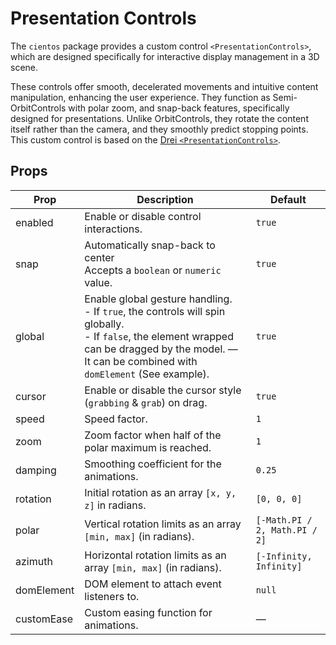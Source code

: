 # Presentation Controls

<DocsDemo>
  <PresentationControlsDemo />
</DocsDemo>

The `cientos` package provides a custom control `<PresentationControls>`, which are designed specifically for interactive display management in a 3D scene.

These controls offer smooth, decelerated movements and intuitive content manipulation, enhancing the user experience. They function as Semi-OrbitControls with polar zoom, and snap-back features, specifically designed for presentations. Unlike OrbitControls, they rotate the content itself rather than the camera, and they smoothly predict stopping points. This custom control is based on the [Drei `<PresentationControls>`](https://drei.docs.pmnd.rs/controls/presentation-controls).

## Props

| Prop       | Description                                                                             | Default                      |
| ---------- | --------------------------------------------------------------------------------------- | ---------------------------- |
| enabled    | Enable or disable control interactions.                                               | `true`                       |
| snap       | Automatically snap-back to center <br> Accepts a `boolean` or `numeric` value.      | `true`                       |
| global     | Enable global gesture handling. <br> - If `true`, the controls will spin globally. <br> - If `false`, the element wrapped can be dragged by the model. — It can be combined with `domElement` (See example). | `true`                       |
| cursor     | Enable or disable the cursor style (`grabbing` & `grab`) on drag.                                          | `true`                       |
| speed      | Speed factor.                                                   | `1`                          |
| zoom       | Zoom factor when half of the polar maximum is reached. | `1`    |
| damping    | Smoothing coefficient for the animations.            | `0.25` |
| rotation   | Initial rotation as an array `[x, y, z]` in radians.                                      | `[0, 0, 0]`                  |
| polar      | Vertical rotation limits as an array `[min, max]` (in radians).                           | `[-Math.PI / 2, Math.PI / 2]`                |
| azimuth    | Horizontal rotation limits as an array `[min, max]` (in radians).                         | `[-Infinity, Infinity]`      |
| domElement | DOM element to attach event listeners to.                                               | `null`                       |
| customEase | Custom easing function for animations.                                                  | —                            |
